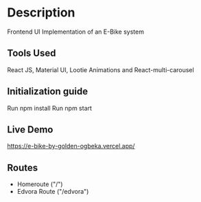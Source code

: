 # Description
Frontend UI Implementation of an E-Bike system

## Tools Used
React JS, Material UI, Lootie Animations and React-multi-carousel

## Initialization guide
Run npm install
Run npm start

## Live Demo
https://e-bike-by-golden-ogbeka.vercel.app/

## Routes
- Homeroute ("/")
- Edvora Route ("/edvora")

